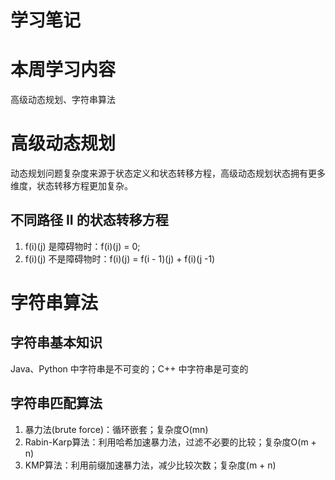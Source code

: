 # 学习笔记 #
# 本周学习内容 #
高级动态规划、字符串算法
# 高级动态规划 #
动态规划问题复杂度来源于状态定义和状态转移方程，高级动态规划状态拥有更多维度，状态转移方程更加复杂。
## 不同路径 II 的状态转移方程 ##
1. f(i)(j) 是障碍物时：f(i)(j) = 0;
2. f(i)(j) 不是障碍物时：f(i)(j) = f(i - 1)(j) + f(i)(j -1)
# 字符串算法 #
## 字符串基本知识 ##
Java、Python 中字符串是不可变的；C++ 中字符串是可变的
## 字符串匹配算法 ##
1. 暴力法(brute force)：循环嵌套；复杂度O(mn)
2. Rabin-Karp算法：利用哈希加速暴力法，过滤不必要的比较；复杂度O(m + n)
3. KMP算法：利用前缀加速暴力法，减少比较次数；复杂度(m + n)